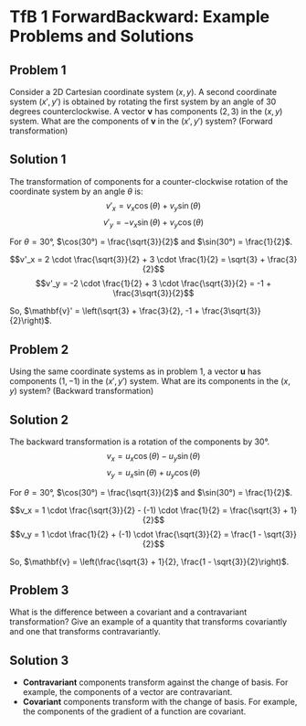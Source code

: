 # TfB 1 ForwardBackward: Example Problems and Solutions

## Problem 1
Consider a 2D Cartesian coordinate system $(x, y)$. A second coordinate system $(x', y')$ is obtained by rotating the first system by an angle of 30 degrees counterclockwise. A vector $\mathbf{v}$ has components $(2, 3)$ in the $(x, y)$ system. What are the components of $\mathbf{v}$ in the $(x', y')$ system? (Forward transformation)

## Solution 1
The transformation of components for a counter-clockwise rotation of the coordinate system by an angle $\theta$ is:
$$v'_x = v_x \cos(\theta) + v_y \sin(\theta)$$
$$v'_y = -v_x \sin(\theta) + v_y \cos(\theta)$$

For $\theta = 30°$, $\cos(30°) = \frac{\sqrt{3}}{2}$ and $\sin(30°) = \frac{1}{2}$.

$$v'_x = 2 \cdot \frac{\sqrt{3}}{2} + 3 \cdot \frac{1}{2} = \sqrt{3} + \frac{3}{2}$$
$$v'_y = -2 \cdot \frac{1}{2} + 3 \cdot \frac{\sqrt{3}}{2} = -1 + \frac{3\sqrt{3}}{2}$$

So, $\mathbf{v}' = \left(\sqrt{3} + \frac{3}{2}, -1 + \frac{3\sqrt{3}}{2}\right)$.

## Problem 2
Using the same coordinate systems as in problem 1, a vector $\mathbf{u}$ has components $(1, -1)$ in the $(x', y')$ system. What are its components in the $(x, y)$ system? (Backward transformation)

## Solution 2
The backward transformation is a rotation of the components by $30°$.
$$v_x = u_x \cos(\theta) - u_y \sin(\theta)$$
$$v_y = u_x \sin(\theta) + u_y \cos(\theta)$$

For $\theta = 30°$, $\cos(30°) = \frac{\sqrt{3}}{2}$ and $\sin(30°) = \frac{1}{2}$.

$$v_x = 1 \cdot \frac{\sqrt{3}}{2} - (-1) \cdot \frac{1}{2} = \frac{\sqrt{3} + 1}{2}$$
$$v_y = 1 \cdot \frac{1}{2} + (-1) \cdot \frac{\sqrt{3}}{2} = \frac{1 - \sqrt{3}}{2}$$

So, $\mathbf{v} = \left(\frac{\sqrt{3} + 1}{2}, \frac{1 - \sqrt{3}}{2}\right)$.

## Problem 3
What is the difference between a covariant and a contravariant transformation? Give an example of a quantity that transforms covariantly and one that transforms contravariantly.

## Solution 3
- **Contravariant** components transform against the change of basis. For example, the components of a vector are contravariant.
- **Covariant** components transform with the change of basis. For example, the components of the gradient of a function are covariant.